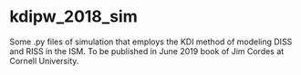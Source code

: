 # kdipw_2018_sim
Some .py files of simulation that employs the KDI method of modeling DISS and RISS in the ISM. To be published in June 2019 book of Jim Cordes at Cornell University.
